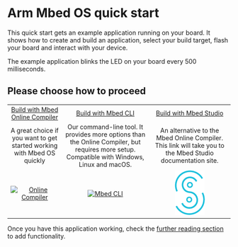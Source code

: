 <h1 id="quick-start">Arm Mbed OS quick start</h1>

This quick start gets an example application running on your board. It shows how to create and build an application, select your build target, flash your board and interact with your device.

The example application blinks the LED on your board every 500 milliseconds.

## Please choose how to proceed

<table style="margin-left: auto; margin-right: auto; border = 0;">
<tbody>
<tr>
<td align="center"><a href="../quick-start/online-with-the-online-compiler.html">Build with Mbed Online Compiler</a></td>
<td align="center"><a href="../quick-start/offline-with-mbed-cli.html">Build with Mbed CLI</a></td>
<td align="center"><a href="https://os.mbed.com/docs/mbed-studio/">Build with Mbed Studio</a></td>
</tr>
<tr>
<td align="center">A great choice if you want to get started working with Mbed OS quickly</td>
<td align="center">Our command-line tool. It provides more options than the Online Compiler, but requires more setup. Compatible with Windows, Linux and macOS.</td>
<td align="center">An alternative to the Mbed Online Compiler. This link will take you to the Mbed Studio documentation site.</td>
</tr>
<tr>
<td align="center"><a href="../quick-start/online-with-the-online-compiler.html">
<img border="0" alt="Online Compiler" src="../images/online_compile_next_button.png" width="100" height="100"></td>
<td align="center"><a href="../quick-start/offline-with-mbed-cli.html">
<img border="0" alt="Mbed CLI" src="../images/offline_compile_next_button.png" width="100" height="100"></td>
<td align="center"><a href="https://os.mbed.com/docs/mbed-studio/">
<img border="0" alt="Mbed Studio" src="../images/Studio_logo.png" width="68" height="101">
</td>
</tr>
</tbody>
</table>

Once you have this application working, check the [further reading section](../quick-start/further-reading.html) to add functionality.
